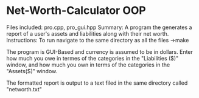 # Net-Worth-Calculator OOP

Files included: pro.cpp, pro_gui.hpp
Summary: A program the generates a report of a user's assets and liabilities along with their net worth.
Instructions: To run navigate to the same directory as all the files
->make

The program is GUI-Based and currency is assumed to be in dollars. Enter how much you owe in termes of the categories in the "Liabilities ($)" window, and how much you own in terms of the categories in the "Assets($)" window.

The formatted report is output to a text filed in the same directory called "networth.txt"

